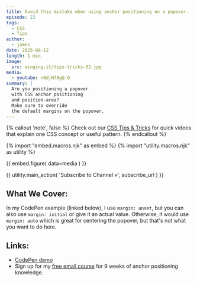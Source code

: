 ```yaml
---
title: Avoid this mistake when using anchor positioning on a popover.
episode: 22
tags:
  - CSS
  - Tips
author:
  - james
date: 2025-08-12
length: 1 min
image:
  src: winging-it/tips-tricks-02.jpg
media:
  - youtube: n0djH78gQ-Q
summary: |
  Are you positioning a popover
  with CSS anchor positioning
  and position-area?
  Make sure to override
  the default margins on the popover.
---
```


{% callout 'note', false %}
Check out our [CSS Tips & Tricks](https://www.youtube.com/playlist?list=PL4jAKUtAhpHlOm3Lfv83ZHpfdJ4zHCDyv)
for quick videos
that explain one CSS concept
or useful pattern.
{% endcallout %}

{% import "embed.macros.njk" as embed %}
{% import "utility.macros.njk" as utility %}

{{ embed.figure(
  data=media
) }}

{{ utility.main_action(
  'Subscribe to Channel »',
  subscribe_url
) }}

## What We Cover:

In my CodePen example (linked below),
I use `margin: unset`,
but you can also use `margin: initial`
or give it an actual value.
Otherwise, it would use `margin: auto`
which is great for centering the popover,
but that's not what you want to do here.

## Links:
- [CodePen demo](https://codepen.io/jamessw/pen/azvLgqx)
- Sign up for my [free email course](https://oddbird.dev/learn/courses/anchor-positioning/) for 9 weeks of anchor positioning knowledge.
